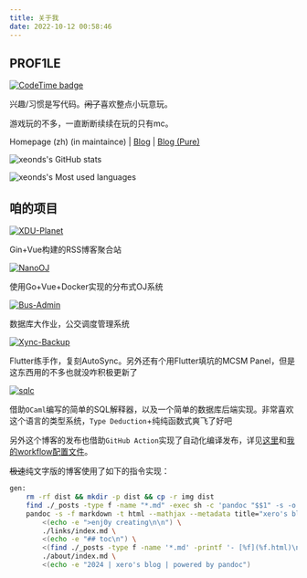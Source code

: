```yaml
---
title: 关于我
date: 2022-10-12 00:58:46
---
```


## PROF1LE

[![CodeTime badge](https://img.shields.io/endpoint?style=social&url=https%3A%2F%2Fapi.codetime.dev%2Fshield%3Fid%3D17726%26project%3D%26in%3D0)](https://codetime.dev)

兴趣/习惯是写代码。~~闲了~~喜欢整点小玩意玩。

游戏玩的不多，一直断断续续在玩的只有mc。

Homepage (zh) (in maintaince) | [Blog](https://mxts.jiujiuer.xyz) | [Blog (Pure)](https://blog.iris.al/)

![xeonds's GitHub stats](https://github-readme-stats.vercel.app/api?username=xeonds)

![xeonds's Most used languages](https://github-readme-stats.vercel.app/api/top-langs/?username=xeonds&layout=donut-vertical&hide_border=true&langs_count=256&size_weight=0.5&count_weight=0.5)

## 咱的项目

[![XDU-Planet](https://github-readme-stats.vercel.app/api/pin/?username=xeonds&repo=xdu-planet&show_owner=true)](https://xeonds.github.io/xdu-planet)

Gin+Vue构建的RSS博客聚合站

[![NanoOJ](https://github-readme-stats.vercel.app/api/pin/?username=xeonds&repo=NanoOJ&show_owner=true)](https://github.com/xeonds/NanoOJ)

使用Go+Vue+Docker实现的分布式OJ系统

[![Bus-Admin](https://github-readme-stats.vercel.app/api/pin/?username=xeonds&repo=bus-admin&show_owner=true)](https://github.com/xeonds/bus-admin)

数据库大作业，公交调度管理系统

[![Xync-Backup](https://github-readme-stats.vercel.app/api/pin/?username=xeonds&repo=xync-backup&show_owner=true)](https://github.com/xeonds/xync-backup)

Flutter练手作，复刻AutoSync。另外还有个用Flutter填坑的MCSM Panel，但是这东西用的不多也就没咋积极更新了

[![sqlc](https://github-readme-stats.vercel.app/api/pin/?username=xeonds&repo=sqlc&show_owner=true)](https://github.com/xeonds/xync-backup)

借助`OCaml`编写的简单的SQL解释器，以及一个简单的数据库后端实现。非常喜欢这个语言的类型系统，`Type Deduction`+纯纯函数式爽飞了好吧

另外这个博客的发布也借助`GitHub Action`实现了自动化编译发布，详见[这里](https://xeonds.github.io/2022/11/25/%E8%AE%A1%E7%AE%97%E6%9C%BA%E7%A7%91%E5%AD%A6/GitHub%E5%8D%9A%E5%AE%A2%E6%90%AD%E5%BB%BA/)和[我的workflow配置文件](https://github.com/xeonds/xeonds.github.io/blob/master/.github/workflows/hexo-deploy.yml)。

~~极速~~纯文字版的博客使用了如下的指令实现：

```bash
gen:
	rm -rf dist && mkdir -p dist && cp -r img dist
	find ./_posts -type f -name "*.md" -exec sh -c 'pandoc "$$1" -s -o "./dist/$$(basename "$$1" .md).html" --mathjax' _ {} \;
	pandoc -s -f markdown -t html --mathjax --metadata title="xero's blog" -o ./dist/index.html \
		<(echo -e ">enj0y creating\n\n") \
		./links/index.md \
		<(echo -e "## toc\n") \
		<(find ./_posts -type f -name '*.md' -printf '- [%f](%f.html)\n' | sed -e "s/\.md//g") \
		./about/index.md \
		<(echo -e "2024 | xero's blog | powered by pandoc")
```

